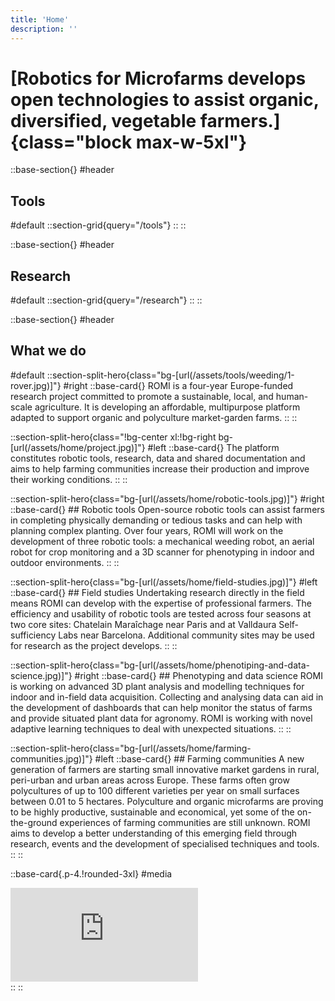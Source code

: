 ```yaml
---
title: 'Home'
description: ''
---
```


# [Robotics for Microfarms develops open technologies to assist organic, diversified, vegetable farmers.]{class="block max-w-5xl"}

::base-section{}
#header
  ## Tools
#default
  ::section-grid{query="/tools"}
  ::
::

::base-section{}
#header
  ## Research
#default
  ::section-grid{query="/research"}
  ::
::

::base-section{}
#header
  ## What we do
#default
  ::section-split-hero{class="bg-[url(/assets/tools/weeding/1-rover.jpg)]"}
  #right
    ::base-card{}
    ROMI is a four-year Europe-funded research project committed to promote a sustainable, local, and human-scale agriculture. It is developing an affordable, multipurpose platform adapted to support organic and polyculture market-garden farms.
    ::
  ::

  ::section-split-hero{class="!bg-center xl:!bg-right bg-[url(/assets/home/project.jpg)]"}
  #left
    ::base-card{}
    The platform constitutes robotic tools, research, data and shared documentation and aims to help farming communities increase their production and improve their working conditions.
    ::
  ::

  ::section-split-hero{class="bg-[url(/assets/home/robotic-tools.jpg)]"}
  #right
    ::base-card{}
    ## Robotic tools
    Open-source robotic tools can assist farmers in completing physically demanding or tedious tasks and can help with planning complex planting. Over four years, ROMI will work on the development of three robotic tools: a mechanical weeding robot, an aerial robot for crop monitoring and a 3D scanner for phenotyping in indoor and outdoor environments.
    ::
  ::

  ::section-split-hero{class="bg-[url(/assets/home/field-studies.jpg)]"}
  #left
    ::base-card{}
    ## Field studies
    Undertaking research directly in the field means ROMI can develop with the expertise of professional farmers. The efficiency and usability of robotic tools are tested across four seasons at two core sites: Chatelain Maraîchage near Paris and at Valldaura Self-sufficiency Labs near Barcelona. Additional community sites may be used for research as the project develops.
    ::
  ::

  ::section-split-hero{class="bg-[url(/assets/home/phenotiping-and-data-science.jpg)]"}
  #right
    ::base-card{}
    ## Phenotyping and data science
    ROMI is working on advanced 3D plant analysis and modelling techniques for indoor and in-field data acquisition. Collecting and analysing data can aid in the development of dashboards that can help monitor the status of farms and provide situated plant data for agronomy. ROMI is working with novel adaptive learning techniques to deal with unexpected situations.
    ::
  ::

  ::section-split-hero{class="bg-[url(/assets/home/farming-communities.jpg)]"}
  #left
    ::base-card{}
    ## Farming communities
    A new generation of farmers are starting small innovative market gardens in rural, peri-urban and urban areas across Europe. These farms often grow polycultures of up to 100 different varieties per year on small surfaces between 0.01 to 5 hectares. Polyculture and organic microfarms are proving to be highly productive, sustainable and economical, yet some of the on-the-ground experiences of farming communities are still unknown. ROMI aims to develop a better understanding of this emerging field through research, events and the development of specialised techniques and tools.
    ::
  ::

  ::base-card{.p-4.!rounded-3xl}
  #media
    <div class="aspect-w-16 aspect-h-10 rounded-xl overflow-hidden isolate">
      <!-- <iframe frameborder="0" allowfullscreen src="https://umap.openstreetmap.fr/map/vegetable-microfarms-in-europe_224167#3/53/12"></iframe> -->
      <iframe frameborder="0" allowfullscreen src="https://umap.openstreetmap.fr/en/map/vegetable-microfarms-in-europe_224167?scaleControl=false&miniMap=false&scrollWheelZoom=false&zoomControl=true&allowEdit=false&moreControl=false&searchControl=false&tilelayersControl=false&embedControl=false&datalayersControl=false&captionBar=false#4/53/10"></iframe>
    </div>
  ::
::
